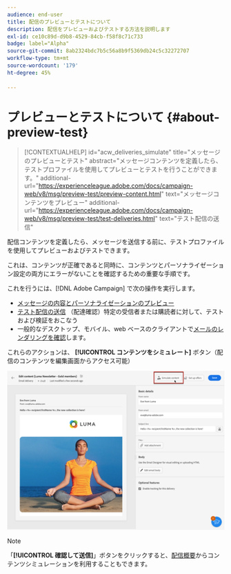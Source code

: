 ```yaml
---
audience: end-user
title: 配信のプレビューとテストについて
description: 配信をプレビューおよびテストする方法を説明します
exl-id: ce10c89d-d9b8-4529-84cb-f58f8c71c733
badge: label="Alpha"
source-git-commit: 8ab2324bdc7b5c56a8b9f5369db24c5c32272707
workflow-type: tm+mt
source-wordcount: '179'
ht-degree: 45%

---
```


# プレビューとテストについて {#about-preview-test}

>[!CONTEXTUALHELP]
>id="acw_deliveries_simulate"
>title="メッセージのプレビューとテスト"
>abstract="メッセージコンテンツを定義したら、テストプロファイルを使用してプレビューとテストを行うことができます。"
>additional-url="https://experienceleague.adobe.com/docs/campaign-web/v8/msg/preview-test/preview-content.html" text="メッセージコンテンツをプレビュー"
>additional-url="https://experienceleague.adobe.com/docs/campaign-web/v8/msg/preview-test/test-deliveries.html" text="テスト配信の送信"

配信コンテンツを定義したら、メッセージを送信する前に、テストプロファイルを使用してプレビューおよびテストできます。

これは、コンテンツが正確であると同時に、コンテンツとパーソナライゼーション設定の両方にエラーがないことを確認するための重要な手順です。

これを行うには、[!DNL Adobe Campaign] で次の操作を実行します。

* [メッセージの内容とパーソナライゼーションのプレビュー](preview-content.md)
* [テスト配信の送信](test-deliveries.md) （配達確認）特定の受信者または購読者に対して、テストおよび検証をおこなう
* 一般的なデスクトップ、モバイル、web ベースのクライアントで[メールのレンダリングを確認](email-rendering.md)します。

これらのアクションは、 **[!UICONTROL コンテンツをシミュレート]** ボタン（配信のコンテンツを編集画面からアクセス可能）

<!-- from the [Edit content](../content/edit-content.md) screen or from the [Email Designer](../content/get-started-email-designer.md).-->

![](assets/simulate-button.png)

>[!NOTE]
>
>「**[!UICONTROL 確認して送信]**」ボタンをクリックすると、[配信概要](../monitor/prepare-send.md)からコンテンツシミュレーションを利用することもできます。
